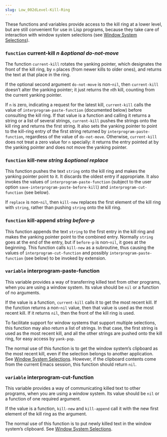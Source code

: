```yaml
---
slug: Low_002dLevel-Kill-Ring
---
```


These functions and variables provide access to the kill ring at a lower level, but are still convenient for use in Lisp programs, because they take care of interaction with window system selections (see [Window System Selections](/docs/elisp/Window-System-Selections)).

### <span className="tag function">`function`</span> **current-kill** *n \&optional do-not-move*

The function `current-kill` rotates the yanking pointer, which designates the front of the kill ring, by `n` places (from newer kills to older ones), and returns the text at that place in the ring.

If the optional second argument `do-not-move` is non-`nil`, then `current-kill` doesn’t alter the yanking pointer; it just returns the `n`th kill, counting from the current yanking pointer.

If `n` is zero, indicating a request for the latest kill, `current-kill` calls the value of `interprogram-paste-function` (documented below) before consulting the kill ring. If that value is a function and calling it returns a string or a list of several strings, `current-kill` pushes the strings onto the kill ring and returns the first string. It also sets the yanking pointer to point to the kill-ring entry of the first string returned by `interprogram-paste-function`, regardless of the value of `do-not-move`. Otherwise, `current-kill` does not treat a zero value for `n` specially: it returns the entry pointed at by the yanking pointer and does not move the yanking pointer.

### <span className="tag function">`function`</span> **kill-new** *string \&optional replace*

This function pushes the text `string` onto the kill ring and makes the yanking pointer point to it. It discards the oldest entry if appropriate. It also invokes the values of `interprogram-paste-function` (subject to the user option `save-interprogram-paste-before-kill`) and `interprogram-cut-function` (see below).

If `replace` is non-`nil`, then `kill-new` replaces the first element of the kill ring with `string`, rather than pushing `string` onto the kill ring.

### <span className="tag function">`function`</span> **kill-append** *string before-p*

This function appends the text `string` to the first entry in the kill ring and makes the yanking pointer point to the combined entry. Normally `string` goes at the end of the entry, but if `before-p` is non-`nil`, it goes at the beginning. This function calls `kill-new` as a subroutine, thus causing the values of `interprogram-cut-function` and possibly `interprogram-paste-function` (see below) to be invoked by extension.

### <span className="tag variable">`variable`</span> **interprogram-paste-function**

This variable provides a way of transferring killed text from other programs, when you are using a window system. Its value should be `nil` or a function of no arguments.

If the value is a function, `current-kill` calls it to get the most recent kill. If the function returns a non-`nil` value, then that value is used as the most recent kill. If it returns `nil`, then the front of the kill ring is used.

To facilitate support for window systems that support multiple selections, this function may also return a list of strings. In that case, the first string is used as the most recent kill, and all the other strings are pushed onto the kill ring, for easy access by `yank-pop`.

The normal use of this function is to get the window system’s clipboard as the most recent kill, even if the selection belongs to another application. See [Window System Selections](/docs/elisp/Window-System-Selections). However, if the clipboard contents come from the current Emacs session, this function should return `nil`.

### <span className="tag variable">`variable`</span> **interprogram-cut-function**

This variable provides a way of communicating killed text to other programs, when you are using a window system. Its value should be `nil` or a function of one required argument.

If the value is a function, `kill-new` and `kill-append` call it with the new first element of the kill ring as the argument.

The normal use of this function is to put newly killed text in the window system’s clipboard. See [Window System Selections](/docs/elisp/Window-System-Selections).

